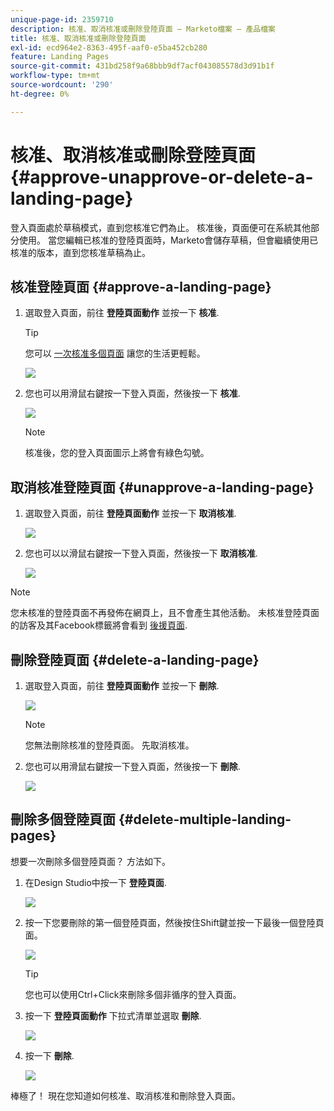 ```yaml
---
unique-page-id: 2359710
description: 核准、取消核准或刪除登陸頁面 — Marketo檔案 — 產品檔案
title: 核准、取消核准或刪除登陸頁面
exl-id: ecd964e2-8363-495f-aaf0-e5ba452cb280
feature: Landing Pages
source-git-commit: 431bd258f9a68bbb9df7acf043085578d3d91b1f
workflow-type: tm+mt
source-wordcount: '290'
ht-degree: 0%

---
```


# 核准、取消核准或刪除登陸頁面 {#approve-unapprove-or-delete-a-landing-page}

登入頁面處於草稿模式，直到您核准它們為止。 核准後，頁面便可在系統其他部分使用。 當您編輯已核准的登陸頁面時，Marketo會儲存草稿，但會繼續使用已核准的版本，直到您核准草稿為止。

## 核准登陸頁面 {#approve-a-landing-page}

1. 選取登入頁面，前往 **登陸頁面動作** 並按一下 **核准**.

   >[!TIP]
   >
   >您可以 [一次核准多個頁面](/help/marketo/product-docs/demand-generation/landing-pages/landing-page-actions/approve-multiple-landing-pages-at-once.md) 讓您的生活更輕鬆。

   ![](assets/image2014-9-16-15-3a28-3a22.png)

1. 您也可以用滑鼠右鍵按一下登入頁面，然後按一下 **核准**.

   ![](assets/image2014-9-16-15-3a30-3a4.png)

   >[!NOTE]
   >
   >核准後，您的登入頁面圖示上將會有綠色勾號。

## 取消核准登陸頁面 {#unapprove-a-landing-page}

1. 選取登入頁面，前往 **登陸頁面動作** 並按一下 **取消核准**.

   ![](assets/image2014-9-16-15-3a31-3a8.png)

1. 您也可以以滑鼠右鍵按一下登入頁面，然後按一下 **取消核准**.

   ![](assets/image2014-9-16-15-3a31-3a34.png)

>[!NOTE]
>
>您未核准的登陸頁面不再發佈在網頁上，且不會產生其他活動。 未核准登陸頁面的訪客及其Facebook標籤將會看到 [後援頁面](/help/marketo/product-docs/administration/settings/set-a-fallback-page.md).

## 刪除登陸頁面 {#delete-a-landing-page}

1. 選取登入頁面，前往 **登陸頁面動作** 並按一下 **刪除**.

   ![](assets/image2014-9-16-15-3a49-3a59.png)

   >[!NOTE]
   >
   >您無法刪除核准的登陸頁面。 先取消核准。

1. 您也可以用滑鼠右鍵按一下登入頁面，然後按一下 **刪除**.

   ![](assets/image2014-9-16-15-3a50-3a40.png)

## 刪除多個登陸頁面 {#delete-multiple-landing-pages}

想要一次刪除多個登陸頁面？ 方法如下。

1. 在Design Studio中按一下 **登陸頁面**.

   ![](assets/one.png)

1. 按一下您要刪除的第一個登陸頁面，然後按住Shift鍵並按一下最後一個登陸頁面。

   ![](assets/two.png)

   >[!TIP]
   >
   >您也可以使用Ctrl+Click來刪除多個非循序的登入頁面。

1. 按一下 **登陸頁面動作** 下拉式清單並選取 **刪除**.

   ![](assets/three.png)

1. 按一下 **刪除**.

   ![](assets/four.png)

棒極了！ 現在您知道如何核准、取消核准和刪除登入頁面。
